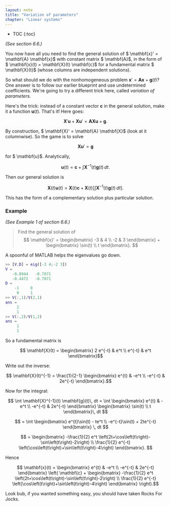 ```yaml
---
layout: note
title: "Variation of parameters"
chapter: "Linear systems"
---
```

* TOC
{:toc}

*(See section 6.6.)*

You now have all you need to find the general solution of $ \mathbf{x}' = \mathbf{A} \mathbf{x}$ with constant matrix $ \mathbf{A}$, in the form of $ \mathbf{x}(t) = \mathbf{X}(t) \mathbf{c}$ for a fundamental matrix $ \mathbf{X}(t)$ (whose columns are independent solutions).

So what should we do with the nonhomogeneous problem $\mathbf{x}' = \mathbf{A} \mathbf{x} + \mathbf{g}(t)$? One answer is to follow our earlier blueprint and use undetermined coefficients. We're going to try a different trick here, called *variation of parameters*.

Here's the trick: instead of a constant vector $\mathbf{c}$ in the general solution, make it a function $\mathbf{u}(t)$. That's it! Here goes:

$$ \mathbf{X}' \mathbf{u} + \mathbf{X} \mathbf{u}' = \mathbf{A} \mathbf{X} \mathbf{u} + \mathbf{g}.$$

By construction, $ \mathbf{X}' = \mathbf{A} \mathbf{X}$ (look at it columnwise). So the game is to solve

$$ \mathbf{X} \mathbf{u}' = \mathbf{g} $$

for $ \mathbf{u}$. Analytically,

$$ \mathbf{u}(t) = \mathbf{c} + \int \mathbf{X}^{-1}(t) \mathbf{g}(t)\, dt. $$ 

Then our general solution is

$$ \mathbf{X}(t) \mathbf{u}(t) = \mathbf{X}(t) \mathbf{c} +  \mathbf{X}(t) \left[\int \mathbf{X}^{-1}(t) \mathbf{g}(t)\, dt \right]. $$ 

This has the form of a complementary solution plus particular solution.

### Example

*(See Example 1 of section 6.6.)*

> Find the general solution of
> $$ \mathbf{x}' = \begin{bmatrix} -3 & 4 \\ -2 & 3 \end{bmatrix} + \begin{bmatrix} \sin(t) \\ t \end{bmatrix}. $$

A spoonful of MATLAB helps the eigenvalues go down.

~~~matlab
>> [V,D] = eig([-3 4;-2 3])
V =
   -0.8944   -0.7071
   -0.4472   -0.7071
D =
    -1     0
     0     1
>> V(:,1)/V(2,1)
ans =
     2
     1
>> V(:,2)/V(1,2)
ans =
     1
     1
~~~

So a fundamental matrix is

$$ \mathbf{X}(t) = \begin{bmatrix} 2 e^{-t} & e^t \\ e^{-t} & e^t \end{bmatrix}$$ 

Write out the inverse:

$$ \mathbf{X}(t)^{-1} = \frac{1}{2-1}   \begin{bmatrix} e^{t} & -e^t \\ -e^{-t} & 2e^{-t} \end{bmatrix}.$$

Now for the integral:

$$ \int \mathbf{X}^{-1}(t) \mathbf{g}(t)\, dt = \int \begin{bmatrix} e^{t} & -e^t \\ -e^{-t} & 2e^{-t} \end{bmatrix} \begin{bmatrix} \sin(t) \\ t \end{bmatrix}\, dt $$ 

$$ = \int \begin{bmatrix} e^{t}\sin(t) - te^t  \\ -e^{-t}\sin(t) + 2te^{-t} \end{bmatrix} \, dt $$ 

$$ = \begin{bmatrix} -\frac{1}{2} e^t \left(2t+\cos\left(t\right)-\sin\left(t\right)-2\right) \\ \frac{1}{2} e^{-t} \left(\cos\left(t\right)+\sin\left(t\right)-4\right) \end{bmatrix}. $$

Hence

$$ \mathbf{x}(t) = \begin{bmatrix} e^{t} & -e^t \\ -e^{-t} & 2e^{-t} \end{bmatrix} \left( \mathbf{c} + \begin{bmatrix} -\frac{1}{2} e^t \left(2t+\cos\left(t\right)-\sin\left(t\right)-2\right) \\ \frac{1}{2} e^{-t} \left(\cos\left(t\right)+\sin\left(t\right)-4\right) \end{bmatrix} \right).$$

Look bub, if you wanted something easy, you should have taken Rocks For Jocks.
